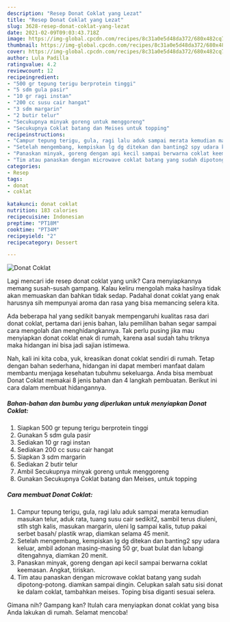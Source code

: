 ```yaml
---
description: "Resep Donat Coklat yang Lezat"
title: "Resep Donat Coklat yang Lezat"
slug: 3628-resep-donat-coklat-yang-lezat
date: 2021-02-09T09:03:43.718Z
image: https://img-global.cpcdn.com/recipes/8c31a0e5d48da372/680x482cq70/donat-coklat-foto-resep-utama.jpg
thumbnail: https://img-global.cpcdn.com/recipes/8c31a0e5d48da372/680x482cq70/donat-coklat-foto-resep-utama.jpg
cover: https://img-global.cpcdn.com/recipes/8c31a0e5d48da372/680x482cq70/donat-coklat-foto-resep-utama.jpg
author: Lula Padilla
ratingvalue: 4.2
reviewcount: 12
recipeingredient:
- "500 gr tepung terigu berprotein tinggi"
- "5 sdm gula pasir"
- "10 gr ragi instan"
- "200 cc susu cair hangat"
- "3 sdm margarin"
- "2 butir telur"
- "Secukupnya minyak goreng untuk menggoreng"
- "Secukupnya Coklat batang dan Meises untuk topping"
recipeinstructions:
- "Campur tepung terigu, gula, ragi lalu aduk sampai merata kemudian masukan telur, aduk rata, tuang susu cair sedikit2,  sambil terus diuleni, stlh stgh kalis, masukan margarin, uleni lg sampai kalis, tutup pakai serbet basah/ plastik wrap, diamkan selama 45 menit."
- "Setelah mengembang, kempiskan lg dg ditekan dan banting2 spy udara keluar, ambil adonan masing-masing 50 gr, buat bulat dan lubangi ditengahnya, diamkan 20 menit."
- "Panaskan minyak, goreng dengan api kecil sampai berwarna coklat keemasan. Angkat, tiriskan."
- "Tim atau panaskan dengan microwave coklat batang yang sudah dipotong-potong. diamkan sampai dingin. Celupkan salah satu sisi donat ke dalam coklat, tambahkan meises. Toping bisa diganti sesuai selera."
categories:
- Resep
tags:
- donat
- coklat

katakunci: donat coklat 
nutrition: 183 calories
recipecuisine: Indonesian
preptime: "PT18M"
cooktime: "PT34M"
recipeyield: "2"
recipecategory: Dessert

---
```



![Donat Coklat](https://img-global.cpcdn.com/recipes/8c31a0e5d48da372/680x482cq70/donat-coklat-foto-resep-utama.jpg)

Lagi mencari ide resep donat coklat yang unik? Cara menyiapkannya memang susah-susah gampang. Kalau keliru mengolah maka hasilnya tidak akan memuaskan dan bahkan tidak sedap. Padahal donat coklat yang enak harusnya sih mempunyai aroma dan rasa yang bisa memancing selera kita.



Ada beberapa hal yang sedikit banyak mempengaruhi kualitas rasa dari donat coklat, pertama dari jenis bahan, lalu pemilihan bahan segar sampai cara mengolah dan menghidangkannya. Tak perlu pusing jika mau menyiapkan donat coklat enak di rumah, karena asal sudah tahu triknya maka hidangan ini bisa jadi sajian istimewa.


Nah, kali ini kita coba, yuk, kreasikan donat coklat sendiri di rumah. Tetap dengan bahan sederhana, hidangan ini dapat memberi manfaat dalam membantu menjaga kesehatan tubuhmu sekeluarga. Anda bisa membuat Donat Coklat memakai 8 jenis bahan dan 4 langkah pembuatan. Berikut ini cara dalam membuat hidangannya.

<!--inarticleads1-->

##### Bahan-bahan dan bumbu yang diperlukan untuk menyiapkan Donat Coklat:

1. Siapkan 500 gr tepung terigu berprotein tinggi
1. Gunakan 5 sdm gula pasir
1. Sediakan 10 gr ragi instan
1. Sediakan 200 cc susu cair hangat
1. Siapkan 3 sdm margarin
1. Sediakan 2 butir telur
1. Ambil Secukupnya minyak goreng untuk menggoreng
1. Gunakan Secukupnya Coklat batang dan Meises, untuk topping




<!--inarticleads2-->

##### Cara membuat Donat Coklat:

1. Campur tepung terigu, gula, ragi lalu aduk sampai merata kemudian masukan telur, aduk rata, tuang susu cair sedikit2,  sambil terus diuleni, stlh stgh kalis, masukan margarin, uleni lg sampai kalis, tutup pakai serbet basah/ plastik wrap, diamkan selama 45 menit.
1. Setelah mengembang, kempiskan lg dg ditekan dan banting2 spy udara keluar, ambil adonan masing-masing 50 gr, buat bulat dan lubangi ditengahnya, diamkan 20 menit.
1. Panaskan minyak, goreng dengan api kecil sampai berwarna coklat keemasan. Angkat, tiriskan.
1. Tim atau panaskan dengan microwave coklat batang yang sudah dipotong-potong. diamkan sampai dingin. Celupkan salah satu sisi donat ke dalam coklat, tambahkan meises. Toping bisa diganti sesuai selera.




Gimana nih? Gampang kan? Itulah cara menyiapkan donat coklat yang bisa Anda lakukan di rumah. Selamat mencoba!
